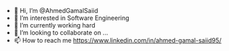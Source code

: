 - 👋 Hi, I’m @AhmedGamalSaiid
- 👀 I’m interested in Software Engineering 
- 🌱 I’m currently working hard
- 💞️ I’m looking to collaborate on ...
- 📫 How to reach me https://www.linkedin.com/in/ahmed-gamal-saiid95/

<!---
AhmedGamalSaiid/AhmedGamalSaiid is a ✨ special ✨ repository because its `README.md` (this file) appears on your GitHub profile.
You can click the Preview link to take a look at your changes.
--->
